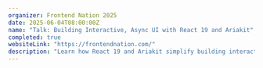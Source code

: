 ```yaml
---
organizer: Frontend Nation 2025
date: 2025-06-04T08:00:00Z
name: "Talk: Building Interactive, Async UI with React 19 and Ariakit"
completed: true
websiteLink: "https://frontendnation.com/"
description: "Learn how React 19 and Ariakit simplify building interactive, accessible UI components. This session covers handling async operations, managing loading states, and streamlining data fetching with React Server Components in Next.js. Walk away with practical strategies for creating smooth, reliable user experiences with less boilerplate."
---
```

